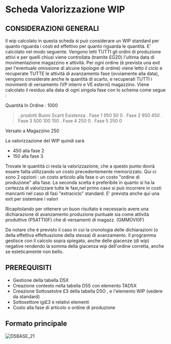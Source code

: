 # Scheda Valorizzazione WIP

## CONSIDERAZIONI GENERALI
Il wip calcolato in questa scheda si può considerare un WIP standard per quanto riguarda i costi ed effettivo per quanto riguarda le quantità. E' calcolato nel modo seguente.
Vengono letti TUTTI gli ordini di produzione attivi e per quelli chiusi viene controllata (tramite £G20) l'ultima data di movimentazione magazzino e attività.
Per ogni ordine (è prevista una exit per l'eventuale omissione di alcune tipologie di ordine) viene letto il ciclo e recuperate TUTTE le attività di avanzamento fase (ovviamente alla data), vengono
considerate anche le quantità di scarto, e recuperati TUTTI i movimenti di versamento (VP interni e VE esterni) magazzino.
Viene calcolato il residuo alla data di ogni singola fase con lo schema come segue : 

  Quantità In Ordine :  1000
>.                 prodotti  Buoni     Scarti    Esistenza
.       Fase 1                950         50            0
.       Fase 2                950                     450
.       Fase 3                500        100          150
.       Fase 4                250                       0
.       Fase 5                250                       0

  Versato a Magazzino 250


La valorizzazione del WIP quindi sarà
 * 450 alla fase 2
 * 150 alla fase 3

Trovate  le quantità ci resta la valorizzazione, che a questo punto dovrà essere fatta utilizzando un costo precedentemente memorizzato.
Qui ci sono 2 opzioni :  un costo articolo alla fase o un costo "ordine di produzione" alla fase.
La seconda scelta è preferibile in quanto si ha la certezza di valorizzare tutte le fasi,nel primo caso si può incorrere in costi mancanti nel caso di fasi "extraciclo" standard.
E' prevista anche qui una exit per sistemare i valori

Ricapitolando per ottenere un buon risultato è necessario avere una dichiarazione di avanzamento produzione puntuale sia come attività produttive (P5ATTI0F) che di versamenti di magazz. (GMMOVI0F)

Da notare che è previsto il caso in cui la cronologia delle dichiarazioni (o della effettiva effettuazione della stessa) di avanzamento. Il programma gestisce con il calcolo sopra spiegato, anche delle giacenze (di wip) negative rendendo la somma della giacenza wip dell'ordine corretta, anche se esteticamente non bello.

## PREREQUISITI
 * Gestione della tabella D5X
 * Creazione contesto nella tabella D5S con elemento TAD5X
 * Creazione Sottosetotre £3 della tabella D5O , e l'elemento WIP (vedere da standard)
 * Sottosettore igi£3 e relativi elementi
 * Costo alla fase di articolo o ordine di produzione

## Formato principale

![D5BASE_21](http://localhost:3000/immagini/MBDOC_SCH-D5VWIP/D5BASE_21.png)
